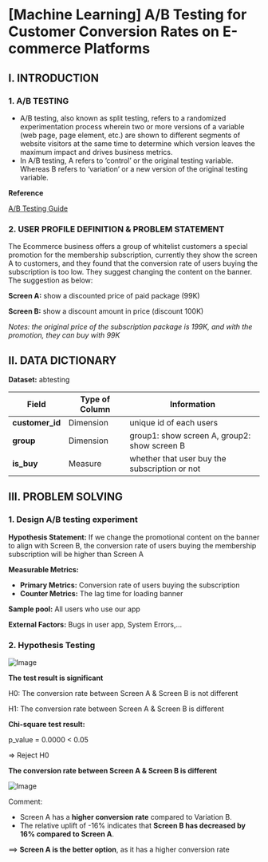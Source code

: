 # [Machine Learning] A/B Testing for Customer Conversion Rates on E-commerce Platforms
## **I. INTRODUCTION**

### 1. **A/B TESTING**
- A/B testing, also known as split testing, refers to a randomized experimentation process wherein two or more versions of a variable (web page, page element, etc.) are shown to different segments of website visitors at the same time to determine which version leaves the maximum impact and drives business metrics.
- In A/B testing, A refers to ‘control’ or the original testing variable. Whereas B refers to ‘variation’ or a new version of the original testing variable.

**Reference**

[A/B Testing Guide](https://vwo.com/ab-testing/)

### 2. **USER PROFILE DEFINITION & PROBLEM STATEMENT**

The Ecommerce business offers a group of whitelist customers a special promotion for the membership subscription, currently they show the screen A to customers, and they found that the conversion rate of users buying the subscription is too low. They suggest changing the content on the banner. The suggestion as below:

**Screen A:** show a discounted price of paid package (99K)

**Screen B:** show a discount amount in price (discount 100K)

*Notes: the original price of the subscription package is 199K, and with the promotion, they can buy with 99K*

## **II. DATA DICTIONARY**

**Dataset:** abtesting

| Field | Type of Column | Information |
| --- | --- | --- |
| **customer_id** | Dimension | unique id of each users |
| **group** | Dimension | group1: show screen A, group2: show screen B |
| **is_buy** | Measure | whether that user buy the subscription or not |

## **III. PROBLEM SOLVING**

### **1. Design A/B testing experiment**

**Hypothesis Statement:** If we change the promotional content on the banner to align with Screen B, the conversion rate of users buying the membership subscription will be higher than Screen A

**Measurable Metrics:**

- **Primary Metrics:** Conversion rate of users buying the subscription
- **Counter Metrics:** The lag time for loading banner

**Sample pool:** All users who use our app

**External Factors:** Bugs in user app, System Errors,...

### **2. Hypothesis Testing**

![Image](https://github.com/user-attachments/assets/c8010a2a-9c17-431b-93dc-ecf5424221e2)

**The test result is significant**

H0: The conversion rate between Screen A & Screen B is not different

H1: The conversion rate between Screen A & Screen B is different

**Chi-square test result:**

p_value = 0.0000 < 0.05

=> Reject H0

**The conversion rate between Screen A & Screen B is different**

![Image](https://github.com/user-attachments/assets/fee0bf64-721b-4d46-97b9-f063762c8748)

Comment:

- Screen A has a **higher conversion rate** compared to Variation B.
- The relative uplift of -16% indicates that **Screen B has decreased by 16% compared to Screen A**.

==> **Screen A is the better option**, as it has a higher conversion rate
